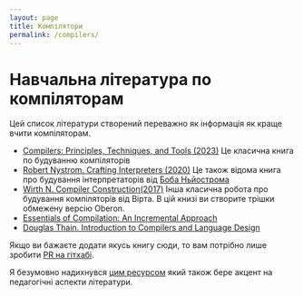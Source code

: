 ```yaml
---
layout: page
title: Компілятори
permalink: /compilers/
---
```


# Навчальна література по компіляторам

Цей список літератури створений переважно як інформація як краще вчити компіляторам.

- [Compilers: Principles, Techniques, and Tools (2023)](https://suif.stanford.edu/dragonbook/) Це класична книга по будуванню компіляторів
- [Robert Nystrom. Crafting Interpreters (2020)](https://craftinginterpreters.com/contents.html) Це також відома книга про будування інтерпретаторів від [Боба Ньйострома](https://mastodon.social/@munificent)
- [Wirth N. Compiler Construction(2017)](https://people.inf.ethz.ch/wirth/CompilerConstruction/CompilerConstruction1.pdf) Інша класична робота про будування компіляторів від Вірта. В цій книзі ви створите трішки обмежену версію Oberon.
- [Essentials of Compilation: An Incremental Approach](https://jeapostrophe.github.io/courses/2018/spring/406/notes/book.pdf)
- [Douglas Thain. Introduction to Compilers and Language Design](https://www3.nd.edu/~dthain/compilerbook/)

Якщо ви бажаєте додати якусь книгу сюди, то вам потрібно лише зробити [PR на гітхабі](https://github.com/kant2002/kant2002.github.io/blob/main/compilers/index.md).

Я безумовно надихнувся [цим ресурсом](https://github.com/true-grue/Compiler-Development/blob/master/README.md) який також бере акцент на педагогічні аспекти літератури.